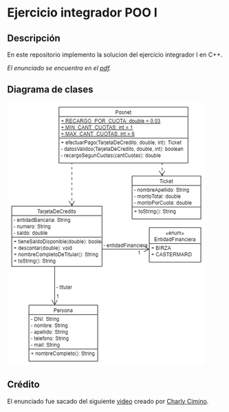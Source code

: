 # Ejercicio integrador POO I

## Descripción
En este repositorio implemento la solucion del ejercicio integrador I en C++.

_El enunciado se encuentra en el [pdf](https://github.com/6d61726b/ejercicio-integrador-POO-I/blob/main/docs/pdf/Ejercicio-Integrador-de-POO-I-Charly-Cimino.pdf)._

## Diagrama de clases

![Diagrama de clase](https://github.com/6d61726b/ejercicio-integrador-POO-I/blob/main/docs/img/diagrama-de-clase.png)

## Crédito

El enunciado fue sacado del siguiente [video](https://youtu.be/g_ZINDMzi3c) creado por [Charly Cimino](http://charlycimino.com/).